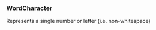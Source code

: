 ### <a id="McUtils.Parsers.RegexPatterns.WordCharacter">WordCharacter</a>
Represents a single number or letter (i.e. non-whitespace)

